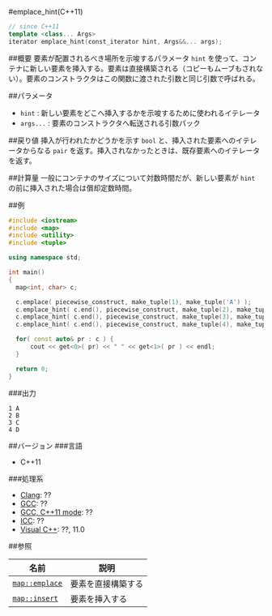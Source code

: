 #emplace_hint(C++11)
```cpp
// since C++11
template <class... Args>
iterator emplace_hint(const_iterator hint, Args&&... args);
```

##概要
要素が配置されるべき場所を示唆するパラメータ `hint` を使って、コンテナに新しい要素を挿入する。要素は直接構築される（コピーもムーブもされない）。要素のコンストラクタはこの関数に渡された引数と同じ引数で呼ばれる。


##パラメータ
- `hint` : 新しい要素をどこへ挿入するかを示唆するために使われるイテレータ
- `args...` : 要素のコンストラクタへ転送される引数パック


##戻り値
挿入が行われたかどうかを示す `bool` と、挿入された要素へのイテレータからなる `pair` を返す。挿入されなかったときは、既存要素へのイテレータを返す。


##計算量
一般にコンテナのサイズについて対数時間だが、新しい要素が `hint` の前に挿入された場合は償却定数時間。


##例
```cpp
#include <iostream>
#include <map>
#include <utility>
#include <tuple>

using namespace std;

int main() 
{
  map<int, char> c;

  c.emplace( piecewise_construct, make_tuple(1), make_tuple('A') );
  c.emplace_hint( c.end(), piecewise_construct, make_tuple(2), make_tuple('B') );
  c.emplace_hint( c.end(), piecewise_construct, make_tuple(3), make_tuple('C') );
  c.emplace_hint( c.end(), piecewise_construct, make_tuple(4), make_tuple('D') );

  for( const auto& pr : c ) {
      cout << get<0>( pr) << " " << get<1>( pr ) << endl;
  }

  return 0;
}
```

###出力
```
1 A
2 B
3 C
4 D
```


##バージョン
###言語
- C++11

###処理系
- [Clang](/implementation#clang.md): ??
- [GCC](/implementation#gcc.md): ??
- [GCC, C++11 mode](/implementation#gcc.md): ??
- [ICC](/implementation#icc.md): ??
- [Visual C++](/implementation#visual_cpp.md): ??, 11.0


##参照

| 名前 | 説明 |
|-----------------------------------------------------------------------------------------|-----------------------------|
| [`map::emplace`](/reference/map/map/emplace.md) | 要素を直接構築する |
| [`map::insert`](/reference/map/map/insert.md) | 要素を挿入する |


